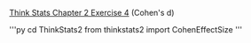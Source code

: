 [Think Stats Chapter 2 Exercise 4](http://greenteapress.com/thinkstats2/html/thinkstats2003.html#toc24) (Cohen's d)

'''py
cd ThinkStats2
from thinkstats2 import CohenEffectSize
'''

